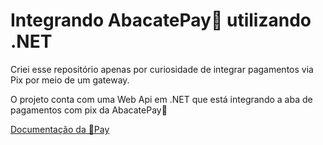 # Integrando AbacatePay🥑 utilizando .NET

Criei esse repositório apenas por curiosidade de integrar pagamentos via Pix por meio de um gateway.

O projeto conta com uma Web Api em .NET que está integrando a aba de pagamentos com pix da AbacatePay🥑


[Documentação da 🥑Pay](https://docs.abacatepay.com/api-reference/)

